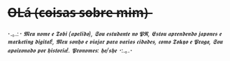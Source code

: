 # O̶L̶á̶ ̶(̶c̶o̶i̶s̶a̶s̶ ̶s̶o̶b̶r̶e̶ ̶m̶i̶m̶)̶

･.｡.:*･
𝕸𝖊𝖚 𝖓𝖔𝖒𝖊 𝖊 𝕿𝖔𝖇𝖎 (𝖆𝖕𝖊𝖑𝖎𝖉𝖔), 𝕾𝖔𝖚 𝖊𝖘𝖙𝖚𝖉𝖆𝖓𝖙𝖊 𝖓𝖔 𝕻𝕽, 𝕰𝖘𝖙𝖔𝖚 𝖆𝖕𝖗𝖊𝖓𝖉𝖊𝖓𝖉𝖔 𝖏𝖆𝖕𝖔𝖓𝖊𝖘 𝖊 𝖒𝖆𝖗𝖐𝖊𝖙𝖎𝖓𝖌 𝖉𝖎𝖌𝖎𝖙𝖆𝖑!, 𝕸𝖊𝖚 𝖘𝖔𝖓𝖍𝖔 𝖊 𝖛𝖎𝖆𝖏𝖆𝖗 𝖕𝖆𝖗𝖆 𝖛𝖆𝖗𝖎𝖆𝖘 𝖈𝖎𝖉𝖆𝖉𝖊𝖘, 𝖈𝖔𝖒𝖔 𝕿𝖔𝖐𝖞𝖔 𝖊 𝕻𝖗𝖆𝖌𝖆, 𝕾𝖔𝖚 𝖆𝖕𝖆𝖎𝖝𝖔𝖓𝖆𝖉𝖔 𝖕𝖔𝖗 𝖍𝖎𝖘𝖙𝖔𝖗𝖎𝖆!.
𝕻𝖗𝖔𝖓𝖔𝖒𝖊𝖘: 𝖍𝖊/𝖘𝖍𝖊
･*:.｡.･
